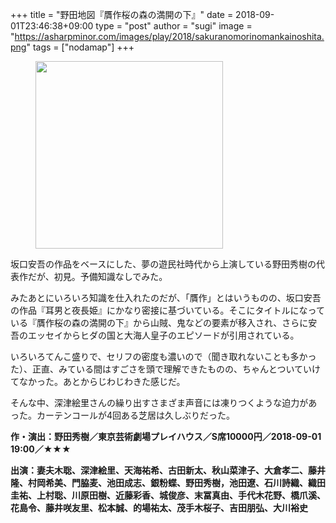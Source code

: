 +++
title = "野田地図『贋作桜の森の満開の下』"
date = 2018-09-01T23:46:38+09:00
type = "post"
author = "sugi"
image = "https://asharpminor.com/images/play/2018/sakuranomorinomankainoshita.png"
tags = ["nodamap"]
+++
<figure class="alignleft"><img src="/images/play/2018/sakuranomorinomankainoshita.png" alt="" style="width: 300px !important;"></figure>

坂口安吾の作品をベースにした、夢の遊民社時代から上演している野田秀樹の代表作だが、初見。予備知識なしでみた。

みたあとにいろいろ知識を仕入れたのだが、「贋作」とはいうものの、坂口安吾の作品『耳男と夜長姫』にかなり密接に基づいている。そこにタイトルになっている『贋作桜の森の満開の下』から山賊、鬼などの要素が移入され、さらに安吾のエッセイからヒダの国と大海人皇子のエピソードが引用されている。

いろいろてんこ盛りで、セリフの密度も濃いので（聞き取れないことも多かった）、正直、みている間はすごさを頭で理解できたものの、ちゃんとついていけてなかった。あとからじわじわきた感じだ。

そんな中、深津絵里さんの繰り出すさまざま声音には凍りつくような迫力があった。カーテンコールが4回ある芝居は久しぶりだった。

**作・演出：野田秀樹／東京芸術劇場プレイハウス／S席10000円／2018-09-01 19:00／★★★**

**出演：妻夫木聡、深津絵里、天海祐希、古田新太、秋山菜津子、大倉孝二、藤井隆、村岡希美、門脇麦、池田成志、銀粉蝶、野田秀樹，池田遼、石川詩織、織田圭祐、上村聡、川原田樹、近藤彩香、城俊彦、末冨真由、手代木花野、橋爪溪、花島令、藤井咲友里、松本誠、的場祐太、茂手木桜子、吉田朋弘、大川裕史**
